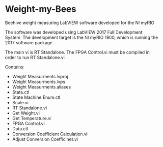 # Weight-my-Bees
Beehive weight measuring LabVIEW software developed for the NI myRIO

The software was developed using LabVIEW 2017 Full Development System.
The development target is the NI myRIO 1900, which is running the 2017 software package. 

The main vi is RT Standalone. The FPGA Control.vi must be compiled in order to run RT Standalone.vi

Contains:
- Weight Measurments.lvproj
- Weight Measurments.lvps
- Weight Measurments.aliases
- State.ctl
- State Machine Enum.ctl
- Scale.vi
- RT Standalone.vi
- Get Weight.vi
- Get Temperature.vi
- FPGA Control.vi
- Data.ctl
- Conversion Coefficient Calculation.vi
- Adjust Conversion Coefficinet.vi

